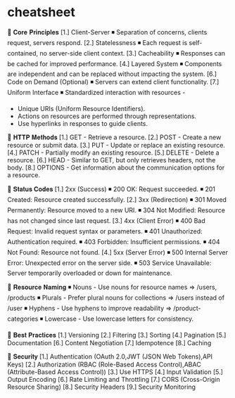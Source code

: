 # cheatsheet

📌 𝐂𝐨𝐫𝐞 𝐏𝐫𝐢𝐧𝐜𝐢𝐩𝐥𝐞𝐬
[1.] Client-Server
◾ Separation of concerns, clients request, servers respond.
[2.] Statelessness
◾ Each request is self-contained, no server-side client context.
[3.] Cacheability
◾ Responses can be cached for improved performance.
[4.] Layered System
◾ Components are independent and can be replaced without impacting the system.
[6.] Code on Demand (Optional)
◾ Servers can extend client functionality.
[7.] Uniform Interface
◾ Standardized interaction with resources -
- Unique URIs (Uniform Resource Identifiers).
- Actions on resources are performed through representations.
- Use hyperlinks in responses to guide clients.

📌 𝐇𝐓𝐓𝐏 𝐌𝐞𝐭𝐡𝐨𝐝𝐬
[1.] GET - Retrieve a resource.
[2.] POST - Create a new resource or submit data.
[3.] PUT - Update or replace an existing resource.
[4.] PATCH - Partially modify an existing resource.
[5.] DELETE - Delete a resource.
[6.] HEAD - Similar to GET, but only retrieves headers, not the body.
[8.] OPTIONS - Get information about the communication options for a resource.

📌 𝐒𝐭𝐚𝐭𝐮𝐬 𝐂𝐨𝐝𝐞𝐬
[1.] 2xx (Success)
◾ 200 OK: Request succeeded.
◾ 201 Created: Resource created successfully.
[2.] 3xx (Redirection)
◾ 301 Moved Permanently: Resource moved to a new URI.
◾ 304 Not Modified: Resource has not changed since last request.
[3.] 4xx (Client Error)
◾ 400 Bad Request: Invalid request syntax or parameters.
◾ 401 Unauthorized: Authentication required.
◾ 403 Forbidden: Insufficient permissions.
◾ 404 Not Found: Resource not found.
[4.] 5xx (Server Error)
◾ 500 Internal Server Error: Unexpected error on the server side.
◾ 503 Service Unavailable: Server temporarily overloaded or down for maintenance.

📌 𝐑𝐞𝐬𝐨𝐮𝐫𝐜𝐞 𝐍𝐚𝐦𝐢𝐧𝐠
◾ Nouns - Use nouns for resource names => /users, /products
◾ Plurals - Prefer plural nouns for collections => /users instead of /user
◾ Hyphens - Use hyphens to improve readability => /product-categories
◾ Lowercase - Use lowercase letters for consistency.

📌 𝐁𝐞𝐬𝐭 𝐏𝐫𝐚𝐜𝐭𝐢𝐜𝐞𝐬
[1.] Versioning
[2.] Filtering
[3.] Sorting
[4.] Pagination
[5.] Documentation
[6.] Content Negotiation
[7.] Idempotence
[8.] Caching

📌 𝐒𝐞𝐜𝐮𝐫𝐢𝐭𝐲
[1.] Authentication (OAuth 2.0,JWT (JSON Web Tokens),API Keys)
[2.] Authorization (RBAC (Role-Based Access Control),ABAC (Attribute-Based Access Control))
[3.] Use HTTPS
[4.] Input Validation
[5.] Output Encoding
[6.] Rate Limiting and Throttling
[7.] CORS (Cross-Origin Resource Sharing)
[8.] Security Headers
[9.] Security Monitoring
